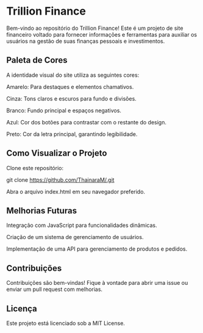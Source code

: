 <h1>Trillion Finance</h1>

Bem-vindo ao repositório do Trillion Finance! Este é um projeto de site financeiro voltado para fornecer informações e ferramentas para auxiliar os usuários na gestão de suas finanças pessoais e investimentos.

<h2>Paleta de Cores</h2>

A identidade visual do site utiliza as seguintes cores:

Amarelo: Para destaques e elementos chamativos.

Cinza: Tons claros e escuros para fundo e divisões.

Branco: Fundo principal e espaços negativos.

Azul: Cor dos botões para contrastar com o restante do design.

Preto: Cor da letra principal, garantindo legibilidade.

<h2>Como Visualizar o Projeto</h2>

Clone este repositório:

git clone https://github.com/ThainaraM/.git

Abra o arquivo index.html em seu navegador preferido.

<h2>Melhorias Futuras</h2>

Integração com JavaScript para funcionalidades dinâmicas.

Criação de um sistema de gerenciamento de usuários.

Implementação de uma API para gerenciamento de produtos e pedidos.

<h2>Contribuições</h2>

Contribuições são bem-vindas! Fique à vontade para abrir uma issue ou enviar um pull request com melhorias.

<h2>Licença</h2>

Este projeto está licenciado sob a MIT License.
